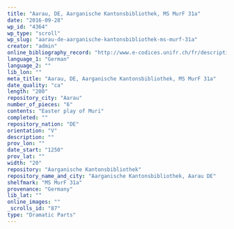 ```yaml
---
title: "Aarau, DE, Aarganische Kantonsbibliothek, MS MurF 31a"
date: "2016-09-28"
wp_id: "4364"
wp_type: "scroll"
wp_slug: "aarau-de-aarganische-kantonsbibliothek-ms-murf-31a"
creator: "admin"
online_bibliography_record: "http://www.e-codices.unifr.ch/fr/description/kba/MurF0031a"
language_1: "German"
language_2: ""
lib_lon: ""
meta_title: "Aarau, DE, Aarganische Kantonsbibliothek, MS MurF 31a"
date_quality: "ca"
length: "200"
repository_city: "Aarau"
number_of_pieces: "6"
contents: "Easter play of Muri"
completed: ""
repository_nation: "DE"
orientation: "V"
description: ""
prov_lon: ""
date_start: "1250"
prov_lat: ""
width: "20"
repository: "Aarganische Kantonsbibliothek"
repository_name_and_city: "Aarganische Kantonsbibliothek, Aarau DE"
shelfmark: "MS MurF 31a"
provenance: "Germany"
lib_lat: ""
online_images: ""
_scrolls_id: "87"
type: "Dramatic Parts"
---
```



